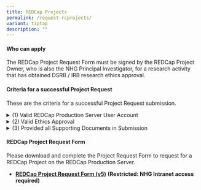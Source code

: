 ```yaml
---
title: REDCap Projects
permalink: /request-rcprojects/
variant: tiptap
description: ""
---
```

<h4><strong>Who can apply</strong></h4>
<p>The REDCap Project Request Form must be signed by the REDCap Project Owner,
who is also the NHG Principal Investigator, for a research activity that
has obtained DSRB / IRB research ethics approval.</p>
<h4><strong>Criteria for a successful Project Request</strong></h4>
<p>These are the criteria for a successful Project Request submission.</p>
<div data-type="detailGroup" class="isomer-accordion isomer-accordion-white">
<details class="isomer-details">
<summary>(1) Valid REDCap Production Server User Account</summary>
<div data-type="detailsContent" class="isomer-details-content">
<p>The REDCap Project Owner is able to login to their activated* REDCap <u>Production</u> Server
User Account.</p>
<p></p>
<p><strong>*</strong>  <sup><sub>Submitting a REDCap User Account Request </sub></sup><strong><sup><sub>DOES NOT</sub></sup></strong><sup><sub> imply that the NHG REDCap Account(s) has been activated. User Accounts are valid for use </sub></sup><strong><sup><sub>ONLY AFTER</sub></sup></strong><sup><sub> the user has followed the instructions to login and activate the User Account.</sub></sup>
</p>
<p></p>
</div>
</details>
<details class="isomer-details">
<summary>(2) Valid Ethics Approval</summary>
<div data-type="detailsContent" class="isomer-details-content">
<p>The Research activity has valid research ethics approval, or is able to
show documentary evidence that it does not require DSRB Ethics approval
under specific DSRB policies.</p>
<p></p>
</div>
</details>
<details class="isomer-details">
<summary>(3) Provided all Supporting Documents in Submission</summary>
<div data-type="detailsContent" class="isomer-details-content">
<p>All of the following Supporting Documents have been put into a single
ZIP file for submission.
<br>(a) REDCap Project Request Form (as a PDF)
<br>(b) Latest Ethics Approval Letter (as a PDF)
<br>(c) REDCap Project XML file (Metadata only) (if applicable)</p>
<p></p>
</div>
</details>
</div>
<p></p>
<h4><strong>REDCap Project Request Form</strong></h4>
<p>Please download and complete the Project Request Form to request for a
REDCap Project on the REDCap Production Server.</p>
<ul data-tight="true" class="tight">
<li>
<p><strong><a href="https://mynhg.nhg.com.sg/div/GRDO/Shared%20Library/NHG%20REDCap/REDCap%20Request%20Forms/1305-001%20NHG%20REDCap%20Project%20Request%20Form%20v5.docx?d=w4cdc1e953981433198dd934f0020fa66" rel="noopener noreferrer nofollow" target="_blank">REDCap Project Request Form (v5)</a></strong>  <strong>(Restricted: NHG Intranet access required)</strong>
</p>
</li>
</ul>
<p></p>